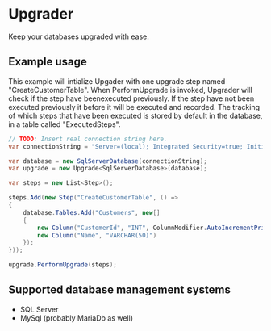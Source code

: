# Upgrader
Keep your databases upgraded with ease.

## Example usage
This example will intialize Upgader with one upgrade step named "CreateCustomerTable". When PerformUpgrade is invoked, Upgrader will check if the step have beenexecuted previously. If the step have not been executed previously it before it will be executed and recorded. The tracking of which steps that have been executed is stored by default in the database, in a table called "ExecutedSteps".

```csharp
// TODO: Insert real connection string here.
var connectionString = "Server=(local); Integrated Security=true; Initial Catalog=Acme";

var database = new SqlServerDatabase(connectionString); 
var upgrade = new Upgrade<SqlServerDatabase>(database);

var steps = new List<Step>();

steps.Add(new Step("CreateCustomerTable", () => 
{
    database.Tables.Add("Customers", new[]
    {
        new Column("CustomerId", "INT", ColumnModifier.AutoIncrementPrimaryKey), 
        new Column("Name", "VARCHAR(50)")
    });                            
}));

upgrade.PerformUpgrade(steps);
```

## Supported database management systems
- SQL Server
- MySql (probably MariaDb as well)
